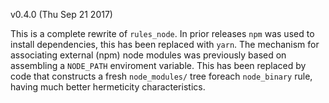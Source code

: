 v0.4.0 (Thu Sep 21 2017)

This is a complete rewrite of `rules_node`.  In prior releases `npm`
was used to install dependencies, this has been replaced with `yarn`.
The mechanism for associating external (npm) node modules was
previously based on assembling a `NODE_PATH` enviroment variable.
This has been replaced by code that constructs a fresh `node_modules/`
tree foreach `node_binary` rule, having much better hermeticity
characteristics.
